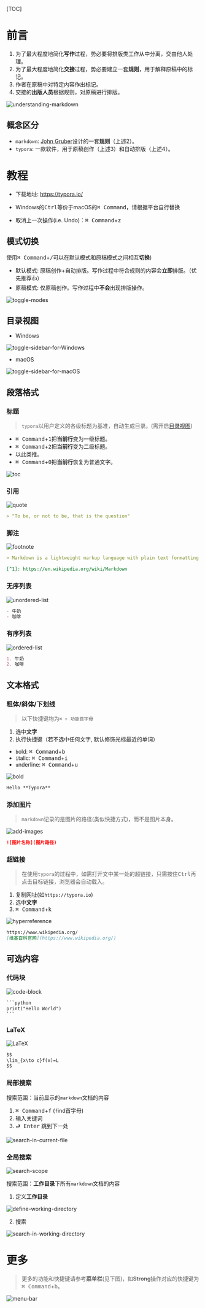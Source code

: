[TOC]

# 前言

1. 为了最大程度地简化**写作**过程，势必要将排版类工作从中分离，交由他人处理。
2. 为了最大程度地简化**交接**过程，势必要建立一套**规则**，用于解释原稿中的标记。
3. 作者在原稿中对特定内容作出标记。
4. 交接的**出版人员**根据规则，对原稿进行排版。

![understanding-markdown](images/understanding-markdown.png)

## 概念区分

- `markdown`: [John Gruber](https://en.wikipedia.org/wiki/John_Gruber)设计的一套**规则**（上述2）。
- `typora`: 一款软件，用于原稿创作（上述3）和自动排版（上述4）。

# 教程

- 下载地址: https://typora.io/

- Windows的<kbd>Ctrl</kbd>等价于macOS的<kbd>⌘ Command</kbd>，请根据平台自行替换
- 取消上一次操作(i.e. Undo)：<kbd>⌘ Command</kbd>+<kbd>z</kbd>

## 模式切换

使用<kbd>⌘ Command</kbd>+<kbd>/</kbd>可以在默认模式和原稿模式之间相互**切换**)
- 默认模式: 原稿创作+自动排版。写作过程中符合规则的内容会**立即**排版。（优先推荐👍）
- 原稿模式: 仅原稿创作。写作过程中**不会**出现排版操作。

![toggle-modes](images/toggle-modes.gif)

## 目录视图

- Windows

![toggle-sidebar-for-Windows](images/toggle-sidebar-for-Windows.png)

- macOS

![toggle-sidebar-for-macOS](images/toggle-sidebar-for-macOS.gif)
## 段落格式

### 标题

> `typora`以用户定义的各级标题为基准，自动生成目录。(需开启[目录视图](#目录视图))

- <kbd>⌘ Command</kbd>+<kbd>1</kbd>把**当前行**变为一级标题。
- <kbd>⌘ Command</kbd>+<kbd>2</kbd>把**当前行**变为二级标题。
- 以此类推。
- <kbd>⌘ Command</kbd>+<kbd>0</kbd>把**当前行**恢复为普通文字。

![toc](images/toc.gif)


### 引用

![quote](images/quote.gif)
```markdown
> "To be, or not to be, that is the question"
```
### 脚注

![footnote](images/footnote.gif)

```markdown
> Markdown is a lightweight markup language with plain text formatting syntax.[^1]

[^1]: https://en.wikipedia.org/wiki/Markdown
```

### 无序列表
![unordered-list](images/unordered-list.gif)
```markdown
- 牛奶
- 咖啡
```

### 有序列表
![ordered-list](images/ordered-list.gif)
```markdown
1. 牛奶
2. 咖啡
```
## 文本格式

### 粗体/斜体/下划线
> 以下快捷键均为`⌘ + 功能首字母`
1. 选中**文字**
2. 执行快捷键（若不选中任何文字, 默认修饰光标最近的单词）
  - `b`old:  <kbd>⌘ Command</kbd>+<kbd>b</kbd>
  - `i`talic: <kbd>⌘ Command</kbd>+<kbd>i</kbd>
  - `u`nderline: <kbd>⌘ Command</kbd>+<kbd>u</kbd>

![bold](images/bold.gif)

```markdown
Hello **Typora**
```

### 添加图片

> `markdown`记录的是图片的路径(类似快捷方式)，而不是图片本身。

![add-images](images/add-images.gif)
```markdown
![图片名称](图片路径)
```
### 超链接

> 在使用`typora`的过程中，如需打开文中某一处的超链接，只需按住<kbd>Ctrl</kbd>再点击目标链接，浏览器会自动载入。

1. 复制网址(如`https://typora.io`)
2. 选中**文字**
3. <kbd>⌘ Command</kbd>+<kbd>k</kbd>

![hyperreference](images/hyperreference.gif)
```markdown
https://www.wikipedia.org/
[维基百科官网](https://www.wikipedia.org/) 
```

## 可选内容

### 代码块
![code-block](images/code-block.gif)
```markdown
​```python
print("Hello World")
​```
```
### LaTeX

![LaTeX](images/LaTeX.gif)

```markdown
$$
\lim_{x\to c}f(x)=L
$$
```
### 局部搜索

搜索范围：当前显示的`markdown`文档的内容

1. <kbd>⌘ Command</kbd>+<kbd>f</kbd> (`f`ind首字母)
2. 输入关键词
3. <kbd>⮐ Enter</kbd> 跳到下一处

![search-in-current-file](images/search-in-current-file.gif)

### 全局搜索

![search-scope](images/search-scope.png)

搜索范围：**工作目录**下所有`markdown`文档的内容

1. 定义**工作目录**

![define-working-directory](images/define-working-directory.gif)

2. 搜索

![search-in-working-directory](images/search-in-working-directory.gif)
# 更多

> 更多的功能和快捷键请参考**菜单栏**(见下图)，如**Strong**操作对应的快捷键为<kbd>⌘ Command</kbd>+<kbd>b</kbd>。

![menu-bar](images/menu-bar.png)



[^1]: https://support.typora.io/Markdown-Reference
